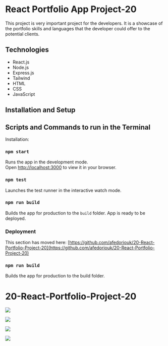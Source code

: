 # React Portfolio App Project-20

This project is very important project for the developers. It is a showcase of the portfolio skills and languages that the developer could offer to the potential clients.

## Technologies 
* React.js<br/>
* Node.js<br/>
* Express.js
* Tailwind<br/>
* HTML<br/> 
* CSS<br/>
* JavaScript<br/>


## Installation and Setup 
## Scripts and Commands to run in the Terminal

Installation:

### `npm start`

Runs the app in the development mode.\
Open [http://localhost:3000](http://localhost:3000) to view it in your browser.



### `npm test`

Launches the test runner in the interactive watch mode.


### `npm run build`

Builds the app for production to the `build` folder.
App is ready to be deployed.


### Deployment

This section has moved here: [https://github.com/afedoriouk/20-React-Portfolio-Project-20](https://github.com/afedoriouk/20-React-Portfolio-Project-20)

### `npm run build` 

Builds the app for production to the build folder.



# 20-React-Portfolio-Project-20
![](../../../../fedoriouk-imac/OSUbootcamp/git-projects/20-React-Portfolio-Project-20/src/Assets/cover/Screen-Shot-p.1.png)

![](../../../Screen-Shot-p.2.png)

![](../../../Screen-Shot-p.3.png)

![](../../../Screen-Shot-p.4.png)
